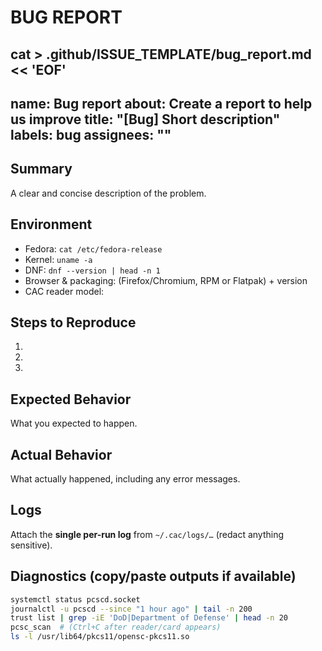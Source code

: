 # BUG REPORT
cat > .github/ISSUE_TEMPLATE/bug_report.md << 'EOF'
---
name: Bug report
about: Create a report to help us improve
title: "[Bug] Short description"
labels: bug
assignees: ""
---

## Summary

A clear and concise description of the problem.

## Environment

- Fedora: `cat /etc/fedora-release`
- Kernel: `uname -a`
- DNF: `dnf --version | head -n 1`
- Browser & packaging: (Firefox/Chromium, RPM or Flatpak) + version
- CAC reader model:

## Steps to Reproduce

1.
2.
3.

## Expected Behavior

What you expected to happen.

## Actual Behavior

What actually happened, including any error messages.

## Logs

Attach the **single per-run log** from `~/.cac/logs/…` (redact anything sensitive).

## Diagnostics (copy/paste outputs if available)

```bash
systemctl status pcscd.socket
journalctl -u pcscd --since "1 hour ago" | tail -n 200
trust list | grep -iE 'DoD|Department of Defense' | head -n 20
pcsc_scan  # (Ctrl+C after reader/card appears)
ls -l /usr/lib64/pkcs11/opensc-pkcs11.so

